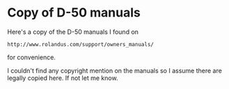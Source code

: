 Copy of D-50 manuals
====================

Here's a copy of the D-50 manuals I found on
```
http://www.rolandus.com/support/owners_manuals/
```
for convenience.

I couldn't find any copyright mention on the manuals so I assume there
are legally copied here. If not let me know.
